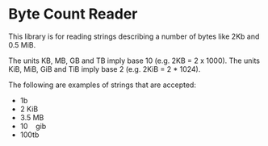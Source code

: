 # Byte Count Reader
This library is for reading strings describing a number of bytes like 2Kb and 0.5 MiB.

The units KB, MB, GB and TB imply base 10 (e.g. 2KB = 2 x 1000).
The units KiB, MiB, GiB and TiB imply base 2 (e.g. 2KiB = 2 * 1024).

The following are examples of strings that are accepted:
- 1b
- 2 KiB
- 3.5 MB
- 10 &nbsp;&nbsp; gib
- 100tb